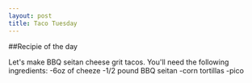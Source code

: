 ```yaml
---
layout: post
title: Taco Tuesday
---
```


##Recipie of the day

Let's make BBQ seitan cheese grit tacos.  You'll need the following ingredients:
-6oz of cheeze
-1/2 pound BBQ seitan
-corn tortillas
-pico
